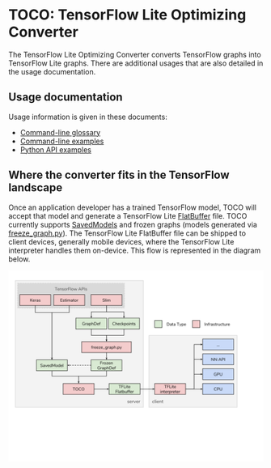 # TOCO: TensorFlow Lite Optimizing Converter

The TensorFlow Lite Optimizing Converter converts TensorFlow graphs into
TensorFlow Lite graphs. There are additional usages that are also detailed in
the usage documentation.

## Usage documentation

Usage information is given in these documents:

*   [Command-line glossary](g3doc/cmdline_reference.md)
*   [Command-line examples](g3doc/cmdline_examples.md)
*   [Python API examples](g3doc/python_api.md)

## Where the converter fits in the TensorFlow landscape

Once an application developer has a trained TensorFlow model, TOCO will accept
that model and generate a TensorFlow Lite
[FlatBuffer](https://google.github.io/flatbuffers/) file. TOCO currently supports
[SavedModels](https://www.tensorflow.org/programmers_guide/saved_model#using_savedmodel_with_estimators)
and frozen graphs (models generated via
[freeze_graph.py](https://github.com/tensorflow/tensorflow/blob/master/tensorflow/python/tools/freeze_graph.py)).
The TensorFlow Lite FlatBuffer file can be shipped to client devices, generally
mobile devices, where the TensorFlow Lite interpreter handles them on-device.
This flow is represented in the diagram below.

![drawing](g3doc/toco_landscape.svg)
